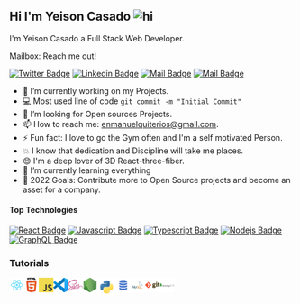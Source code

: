 ## Hi I'm Yeison Casado <img src="https://user-images.githubusercontent.com/1303154/88677602-1635ba80-d120-11ea-84d8-d263ba5fc3c0.gif" width="28px" alt="hi">

I'm Yeison Casado a Full Stack Web Developer.

Mailbox: Reach me out!

[![Twitter Badge](https://img.shields.io/badge/-@casado_yeison-1ca0f1?style=flat&labelColor=1ca0f1&logo=twitter&logoColor=white&link=https://twitter.com/YeisonCasado)](https://twitter.com/casado_yeison) [![Linkedin Badge](https://img.shields.io/badge/-YeisonCasado-0e76a8?style=flat&labelColor=0e76a8&logo=linkedin&logoColor=white)](https://www.linkedin.com/in/yeisoncasado-695/) [![Mail Badge](https://img.shields.io/badge/-@yeison_devr-e84393?style=flat&labelColor=e84393&logo=instagram&logoColor=white)](https://www.instagram.com/yeison_dev695/) [![Mail Badge](https://img.shields.io/badge/-YeisonCasado-c0392b?style=flat&labelColor=c0392b&logo=gmail&logoColor=white)](mailto:enmanuelquiterios@gmail.com)

- 🔭 I’m currently working on my Projects.
- :computer: Most used line of code `git commit -m "Initial Commit"`
- 🤔 I’m looking for Open sources Projects.
- 📫 How to reach me: enmanuelquiterios@gmail.com.
- ⚡ Fun fact: I love to go the Gym often and I'm a self motivated Person.
- 💥 I know that dedication and Discipline will take me places.
- 😊 I'm a deep lover of 3D React-three-fiber.
- 🌱 I’m currently learning everything
- 🥅 2022 Goals: Contribute more to Open Source projects and become an asset for a company.

#### Top Technologies

<!-- TODO: Make technologies links takes you to repositories -->

[![React Badge](https://img.shields.io/badge/-React-61DBFB?style=for-the-badge&labelColor=black&logo=react&logoColor=61DBFB)](#) [![Javascript Badge](https://img.shields.io/badge/-Javascript-F0DB4F?style=for-the-badge&labelColor=black&logo=javascript&logoColor=F0DB4F)](#) [![Typescript Badge](https://img.shields.io/badge/-Typescript-007acc?style=for-the-badge&labelColor=black&logo=typescript&logoColor=007acc)](#) [![Nodejs Badge](https://img.shields.io/badge/-Nodejs-3C873A?style=for-the-badge&labelColor=black&logo=node.js&logoColor=3C873A)](#) [![GraphQL Badge](https://img.shields.io/badge/-GraphQl-e535ab?style=for-the-badge&labelColor=black&logo=node.js&logoColor=e535ab)](#)

### Tutorials

<img align="left" alt="React" width="26px" src="https://raw.githubusercontent.com/github/explore/80688e429a7d4ef2fca1e82350fe8e3517d3494d/topics/react/react.png" />

<img align="left" alt="HTML5" width="26px" src="https://raw.githubusercontent.com/github/explore/80688e429a7d4ef2fca1e82350fe8e3517d3494d/topics/html/html.png" />

<img align="left" alt="JavaScript" width="26px" src="https://raw.githubusercontent.com/github/explore/80688e429a7d4ef2fca1e82350fe8e3517d3494d/topics/javascript/javascript.png" />

<img align="left" alt="Visual Studio Code" width="26px" src="https://raw.githubusercontent.com/github/explore/80688e429a7d4ef2fca1e82350fe8e3517d3494d/topics/visual-studio-code/visual-studio-code.png" />

<img align="left" alt="Sass" width="26px" src="https://raw.githubusercontent.com/github/explore/80688e429a7d4ef2fca1e82350fe8e3517d3494d/topics/sass/sass.png" />

<img align="left" alt="Node.js" width="26px" src="https://raw.githubusercontent.com/github/explore/80688e429a7d4ef2fca1e82350fe8e3517d3494d/topics/nodejs/nodejs.png" />

<img align="left" alt="Python" width="33px" src="https://raw.githubusercontent.com/github/explore/80688e429a7d4ef2fca1e82350fe8e3517d3494d/topics/python/python.png" />

<img align="left" alt="SQL" width="26px" src="https://raw.githubusercontent.com/github/explore/80688e429a7d4ef2fca1e82350fe8e3517d3494d/topics/sql/sql.png" />

<img align="left" alt="MySQL" width="26px" src="https://raw.githubusercontent.com/github/explore/80688e429a7d4ef2fca1e82350fe8e3517d3494d/topics/mysql/mysql.png" />

<img align="left" alt="Git" width="26px" src="https://raw.githubusercontent.com/github/explore/80688e429a7d4ef2fca1e82350fe8e3517d3494d/topics/git/git.png" />

<img align="left" alt="MongoDB" width="26px" src="https://raw.githubusercontent.com/github/explore/80688e429a7d4ef2fca1e82350fe8e3517d3494d/topics/mongodb/mongodb.png" />

<br />
<br />
